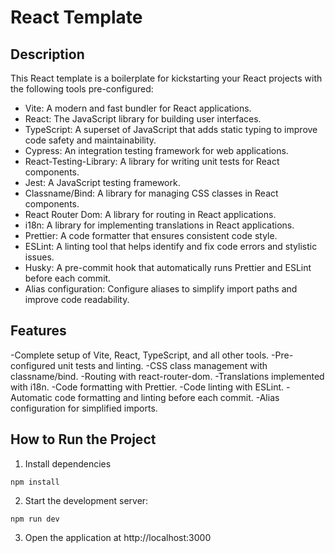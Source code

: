 # React Template

## Description

This React template is a boilerplate for kickstarting your React projects with the following tools pre-configured:

- Vite: A modern and fast bundler for React applications.
- React: The JavaScript library for building user interfaces.
- TypeScript: A superset of JavaScript that adds static typing to improve code safety and maintainability.
- Cypress: An integration testing framework for web applications.
- React-Testing-Library: A library for writing unit tests for React components.
- Jest: A JavaScript testing framework.
- Classname/Bind: A library for managing CSS classes in React components.
- React Router Dom: A library for routing in React applications.
- i18n: A library for implementing translations in React applications.
- Prettier: A code formatter that ensures consistent code style.
- ESLint: A linting tool that helps identify and fix code errors and stylistic issues.
- Husky: A pre-commit hook that automatically runs Prettier and ESLint before each commit.
- Alias configuration: Configure aliases to simplify import paths and improve code readability.

## Features

-Complete setup of Vite, React, TypeScript, and all other tools.
-Pre-configured unit tests and linting.
-CSS class management with classname/bind.
-Routing with react-router-dom.
-Translations implemented with i18n.
-Code formatting with Prettier.
-Code linting with ESLint.
-Automatic code formatting and linting before each commit.
-Alias configuration for simplified imports.

## How to Run the Project

1. Install dependencies

```
npm install
```

2. Start the development server:

```
npm run dev
```

3. Open the application at http://localhost:3000
